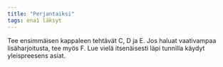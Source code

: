 ```yaml
---
title: "Perjantaiksi"
tags: ena1 läksyt
---
```


Tee ensimmäisen kappaleen tehtävät C, D  ja E. Jos haluat vaativampaa lisäharjoitusta, tee myös F. Lue vielä itsenäisesti läpi tunnilla käydyt yleispreesens asiat.
